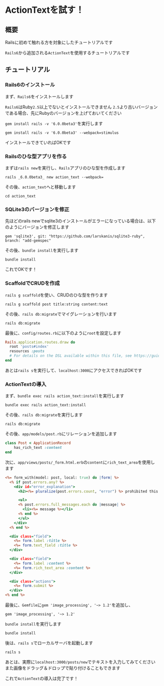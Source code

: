 # ActionTextを試す！
## 概要

Railsに初めて触れる方を対象にしたチュートリアルです

`Rails6`から追加される`ActionText`を使用するチュートリアルです

## チュートリアル
### Rails6のインストール

まず、`Rails6`をインストールします

`Rails6`はRuby`2.5`以上でないとインストールできません
`2.5`より古いバージョンである場合、先にRubyのバージョンを上げておいてください

`gem install rails -v '6.0.0beta3'`を実行します

```shell
gem install rails -v '6.0.0beta3' --webpack=stimulus
```

インストールできていればOKです

### Railsのひな型アプリを作る

まずは`rails new`を実行し、`Rails`アプリのひな型を作成します

```shell
rails _6.0.0beta3_ new action_text --webpack=
```

その後、`action_text`へと移動します

```shell
cd action_text
```

### SQLite3のバージョンを修正

先ほどのrails newでsqlite3のインストールがエラーになっている場合は、以下のようにバージョンを修正します

```ruby:Gemfile
gem 'sqlite3', git: "https://github.com/larskanis/sqlite3-ruby", branch: "add-gemspec"
```

その後、`bundle install`を実行します

```shell
bundle install
```

これでOKです！

### ScaffoldでCRUDを作成

`rails g scaffold`を使い、CRUDのひな型を作ります

```shell
rails g scaffold post title:string content:text
```

その後、`rails db:migrate`でマイグレーションを行います

```shell
rails db:migrate
```

最後に、`config/routes.rb`に以下のように`root`を設定します

```ruby:config/routes.rb
Rails.application.routes.draw do
  root 'posts#index'
  resources :posts
  # For details on the DSL available within this file, see https://guides.rubyonrails.org/routing.html
end
```

あとは`rails s`を実行して、`localhost:3000`にアクセスできればOKです

### ActionTextの導入

まず、`bundle exec rails action_text:install`を実行します

```shell
bundle exec rails action_text:install
```

その後、`rails db:migrate`を実行します

```shell
rails db:migrate
```

その後、`app/models/post.rb`にリレーションを追加します

```ruby:app/models/post.rb
class Post < ApplicationRecord
    has_rich_text :content
end
```

次に、`app/views/posts/_form.html.erb`の`content`に`rich_text_area`を使用します

```erb:app/views/posts/_form.html.erb
<%= form_with(model: post, local: true) do |form| %>
  <% if post.errors.any? %>
    <div id="error_explanation">
      <h2><%= pluralize(post.errors.count, "error") %> prohibited this post from being saved:</h2>

      <ul>
      <% post.errors.full_messages.each do |message| %>
        <li><%= message %></li>
      <% end %>
      </ul>
    </div>
  <% end %>

  <div class="field">
    <%= form.label :title %>
    <%= form.text_field :title %>
  </div>

  <div class="field">
    <%= form.label :content %>
    <%= form.rich_text_area :content %>
  </div>

  <div class="actions">
    <%= form.submit %>
  </div>
<% end %>
```

最後に、`Gemfile`に`gem 'image_processing', '~> 1.2'`を追加し、

```ruby:Gemfile
gem 'image_processing', '~> 1.2'
```

`bundle install`を実行します

```shell
bundle install
```

後は、`rails s`でローカルサーバを起動します

```shell
rails s
```

あとは、実際に`localhost:3000/posts/new`でテキストを入力してみてください
また画像をドラッグ＆ドロップで貼り付けることもできます

これで`ActionText`の導入は完了です！



